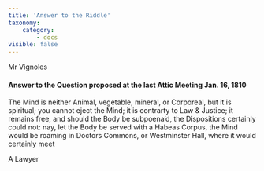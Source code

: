 ```yaml
---
title: 'Answer to the Riddle'
taxonomy:
    category:
        - docs
visible: false
---
```


<div class="author">Mr Vignoles</div>

#### Answer to the Question proposed at the last Attic Meeting Jan. 16, 1810

The Mind is neither Animal, vegetable, mineral, or Corporeal, but it is spiritual; you cannot eject the Mind; it is contrarty to Law & Justice; it remains free, and should the Body be subpoena’d, the Dispositions certainly could not: nay, let the Body be served with a Habeas Corpus, the Mind would be roaming in Doctors Commons, or Westminster Hall, where it would certainly meet

A Lawyer